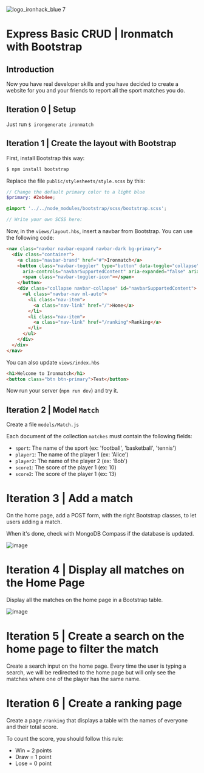 ![logo_ironhack_blue 7](https://user-images.githubusercontent.com/23629340/40541063-a07a0a8a-601a-11e8-91b5-2f13e4e6b441.png)

# Express Basic CRUD | Ironmatch with Bootstrap

## Introduction

Now you have real developer skills and you have decided to create a website for you and your friends to report all the sport matches you do.

## Iteration 0 | Setup

Just run `$ irongenerate ironmatch`

## Iteration 1 | Create the layout with Bootstrap

First, install Bootstrap this way:
```sh
$ npm install bootstrap
```

Replace the file `public/stylesheets/style.scss` by this:
```scss
// Change the default primary color to a light blue
$primary: #2eb4ee;

@import '../../node_modules/bootstrap/scss/bootstrap.scss';

// Write your own SCSS here:
```

Now, in the `views/layout.hbs`, insert a navbar from Bootstrap. You can use the following code:

```html
<nav class="navbar navbar-expand navbar-dark bg-primary">
  <div class="container">
    <a class="navbar-brand" href="#">Ironmatch</a>
    <button class="navbar-toggler" type="button" data-toggle="collapse" data-target="#navbarSupportedContent"
      aria-controls="navbarSupportedContent" aria-expanded="false" aria-label="Toggle navigation">
      <span class="navbar-toggler-icon"></span>
    </button>
    <div class="collapse navbar-collapse" id="navbarSupportedContent">
      <ul class="navbar-nav ml-auto">
        <li class="nav-item">
          <a class="nav-link" href="/">Home</a>
        </li>
        <li class="nav-item">
          <a class="nav-link" href="/ranking">Ranking</a>
        </li>
      </ul>
    </div>
  </div>
</nav>
```

You can also update `views/index.hbs`

```html
<h1>Welcome to Ironmatch</h1>
<button class="btn btn-primary">Test</button>
```

Now run your server (`npm run dev`) and try it.

## Iteration 2 | Model `Match`

Create a file `models/Match.js`

Each document of the collection `matches` must contain the following fields:
- `sport`: The name of the sport (ex: 'football', 'basketball', 'tennis')
- `player1`: The name of the player 1 (ex: 'Alice')
- `player2`: The name of the player 2 (ex: 'Bob')
- `score1`: The score of the player 1 (ex: 10)
- `score2`: The score of the player 1 (ex: 13)

# Iteration 3 | Add a match

On the home page, add a POST form, with the right Bootstrap classes, to let users adding a match. 

When it's done, check with MongoDB Compass if the database is updated. 

![image](https://user-images.githubusercontent.com/5306791/52070048-5397a700-2580-11e9-8e03-417d8701e095.png)


# Iteration 4 | Display all matches on the Home Page

Display all the matches on the home page in a Bootstrap table.

![image](https://user-images.githubusercontent.com/5306791/52070633-90b06900-2581-11e9-8edf-82091a30c1a1.png)


# Iteration 5 | Create a search on the home page to filter the match

Create a search input on the home page. Every time the user is typing a search, we will be redirected to the home page but will only see the matches where one of the player has the same name.

# Iteration 6 | Create a ranking page

Create a page `/ranking` that displays a table with the names of everyone and their total score. 

To count the score, you should follow this rule:
- Win = 2 points
- Draw = 1 point
- Lose = 0 point